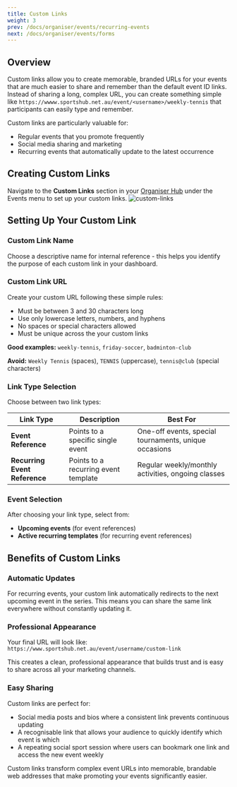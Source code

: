 ```yaml
---
title: Custom Links
weight: 3
prev: /docs/organiser/events/recurring-events
next: /docs/organiser/events/forms
---
```


## Overview

Custom links allow you to create memorable, branded URLs for your events that are much easier to share and remember than the default event ID links. Instead of sharing a long, complex URL, you can create something simple like `https://wwww.sportshub.net.au/event/<username>/weekly-tennis` that participants can easily type and remember.

Custom links are particularly valuable for:

- Regular events that you promote frequently
- Social media sharing and marketing
- Recurring events that automatically update to the latest occurrence

## Creating Custom Links

Navigate to the **Custom Links** section in your [Organiser Hub](/organiser/event/custom-links) under the Events menu to set up your custom links.
![custom-links](/images/docs/organisers/events/custom-links.png)

## Setting Up Your Custom Link

### Custom Link Name

Choose a descriptive name for internal reference - this helps you identify the purpose of each custom link in your dashboard.

### Custom Link URL

Create your custom URL following these simple rules:

- Must be between 3 and 30 characters long
- Use only lowercase letters, numbers, and hyphens
- No spaces or special characters allowed
- Must be unique across the your custom links

**Good examples:** `weekly-tennis`, `friday-soccer`, `badminton-club`

**Avoid:** `Weekly Tennis` (spaces), `TENNIS` (uppercase), `tennis@club` (special characters)

### Link Type Selection

Choose between two link types:

| Link Type                     | Description                          | Best For                                              |
| ----------------------------- | ------------------------------------ | ----------------------------------------------------- |
| **Event Reference**           | Points to a specific single event    | One-off events, special tournaments, unique occasions |
| **Recurring Event Reference** | Points to a recurring event template | Regular weekly/monthly activities, ongoing classes    |

### Event Selection

After choosing your link type, select from:

- **Upcoming events** (for event references)
- **Active recurring templates** (for recurring event references)

## Benefits of Custom Links

### Automatic Updates

For recurring events, your custom link automatically redirects to the next upcoming event in the series. This means you can share the same link everywhere without constantly updating it.

### Professional Appearance

Your final URL will look like: `https://www.sportshub.net.au/event/username/custom-link`

This creates a clean, professional appearance that builds trust and is easy to share across all your marketing channels.

### Easy Sharing

Custom links are perfect for:

- Social media posts and bios where a consistent link prevents continuous updating
- A recognisable link that allows your audience to quickly identify which event is which
- A repeating social sport session where users can bookmark one link and access the new event weekly

Custom links transform complex event URLs into memorable, brandable web addresses that make promoting your events significantly easier.
